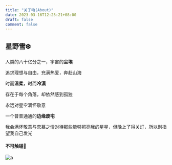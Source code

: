 ```yaml
---
title: "关于咱(About)"
date: 2023-03-16T12:25:21+08:00
draft: false
comment: false
---
```


## **星野雪❄️**

人类的八十亿分之一，宇宙的**尘埃**

追求理想与自由，充满热爱，奔赴山海

时而**温柔**，时而**冷漠**

存在于每个角落，却依然感到孤独

永远对星空满怀敬意

一个普普通通的**边缘废宅**

我会满怀敬意与恋慕之情对待那些能够照亮我的星星，但晚上了得关灯，所以别指望我自己发光

#### **不可触碰🚫**

![a](https://media.tenor.com/U4PVgG0Uh1wAAAAi/senko-fox.gif)

